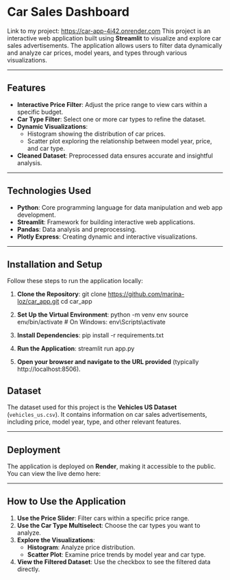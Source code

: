 
# Car Sales Dashboard
Link to my project: https://car-app-4i42.onrender.com
This project is an interactive web application built using **Streamlit** to visualize and explore car sales advertisements. The application allows users to filter data dynamically and analyze car prices, model years, and types through various visualizations.

---

## Features

- **Interactive Price Filter**: Adjust the price range to view cars within a specific budget.
- **Car Type Filter**: Select one or more car types to refine the dataset.
- **Dynamic Visualizations**:
  - Histogram showing the distribution of car prices.
  - Scatter plot exploring the relationship between model year, price, and car type.
- **Cleaned Dataset**: Preprocessed data ensures accurate and insightful analysis.

---

## Technologies Used

- **Python**: Core programming language for data manipulation and web app development.
- **Streamlit**: Framework for building interactive web applications.
- **Pandas**: Data analysis and preprocessing.
- **Plotly Express**: Creating dynamic and interactive visualizations.

---

## Installation and Setup

Follow these steps to run the application locally:

1. **Clone the Repository**:
   git clone https://github.com/marina-loz/car_app.git
   cd car_app
2. **Set Up the Virtual Environment**:
      python -m venv env
      source env/bin/activate  # On Windows: env\Scripts\activate
3. **Install Dependencies**:
pip install -r requirements.txt

4. **Run the Application**:
streamlit run app.py

5. **Open your browser and navigate to the URL provided** (typically http://localhost:8506).

## Dataset

The dataset used for this project is the **Vehicles US Dataset** (`vehicles_us.csv`). It contains information on car sales advertisements, including price, model year, type, and other relevant features.

---

## Deployment

The application is deployed on **Render**, making it accessible to the public. You can view the live demo here:


---

## How to Use the Application

1. **Use the Price Slider**: Filter cars within a specific price range.
2. **Use the Car Type Multiselect**: Choose the car types you want to analyze.
3. **Explore the Visualizations**:
   - **Histogram**: Analyze price distribution.
   - **Scatter Plot**: Examine price trends by model year and car type.
4. **View the Filtered Dataset**: Use the checkbox to see the filtered data directly.
